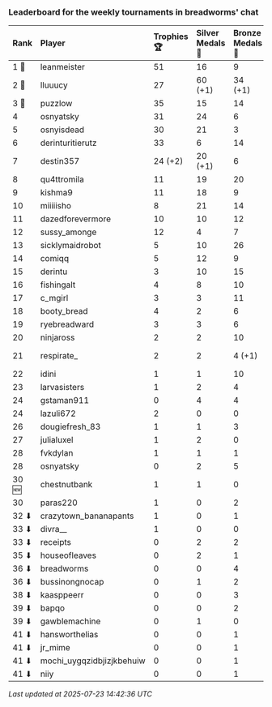 ### Leaderboard for the weekly tournaments in breadworms' chat

| Rank  | Player                    | Trophies 🏆 | Silver Medals 🥈 | Bronze Medals 🥉 | Points       |
|:------|:--------------------------|:------------|:-----------------|:-----------------|:-------------|
| 1 🥇  | leanmeister               | 51          | 16               | 9                | 173.5        |
| 2 🥈  | lluuucy                   | 27          | 60 (+1)          | 34 (+1)          | 158.0 (+1.5) |
| 3 🥉  | puzzlow                   | 35          | 15               | 14               | 127.0        |
| 4     | osnyatsky                 | 31          | 24               | 6                | 120.0        |
| 5     | osnyisdead                | 30          | 21               | 3                | 112.5        |
| 6     | derinturitierutz          | 33          | 6                | 14               | 112.0        |
| 7     | destin357                 | 24 (+2)     | 20 (+1)          | 6                | 95.0 (+7.0)  |
| 8     | qu4ttromila               | 11          | 19               | 20               | 62.0         |
| 9     | kishma9                   | 11          | 18               | 9                | 55.5         |
| 10    | miiiiisho                 | 8           | 21               | 14               | 52.0         |
| 11    | dazedforevermore          | 10          | 10               | 12               | 46.0         |
| 12    | sussy_amonge              | 12          | 4                | 7                | 43.5         |
| 13    | sicklymaidrobot           | 5           | 10               | 26               | 38.0         |
| 14    | comiqq                    | 5           | 12               | 9                | 31.5         |
| 15    | derintu                   | 3           | 10               | 15               | 26.5         |
| 16    | fishingalt                | 4           | 8                | 10               | 25.0         |
| 17    | c_mgirl                   | 3           | 3                | 11               | 17.5         |
| 18    | booty_bread               | 4           | 2                | 6                | 17.0         |
| 19    | ryebreadward              | 3           | 3                | 6                | 15.0         |
| 20    | ninjaross                 | 2           | 2                | 10               | 13.0         |
| 21    | respirate_                | 2           | 2                | 4 (+1)           | 10.0 (+0.5)  |
| 22    | idini                     | 1           | 1                | 10               | 9.0          |
| 23    | larvasisters              | 1           | 2                | 4                | 7.0          |
| 24    | gstaman911                | 0           | 4                | 4                | 6.0          |
| 24    | lazuli672                 | 2           | 0                | 0                | 6.0          |
| 26    | dougiefresh_83            | 1           | 1                | 3                | 5.5          |
| 27    | julialuxel                | 1           | 2                | 0                | 5.0          |
| 28    | fvkdylan                  | 1           | 1                | 1                | 4.5          |
| 28    | osnyatsky                 | 0           | 2                | 5                | 4.5          |
| 30 🆕 | chestnutbank              | 1           | 1                | 0                | 4.0          |
| 30    | paras220                  | 1           | 0                | 2                | 4.0          |
| 32 ⬇  | crazytown_bananapants     | 1           | 0                | 1                | 3.5          |
| 33 ⬇  | divra__                   | 1           | 0                | 0                | 3.0          |
| 33 ⬇  | receipts                  | 0           | 2                | 2                | 3.0          |
| 35 ⬇  | houseofleaves             | 0           | 2                | 1                | 2.5          |
| 36 ⬇  | breadworms                | 0           | 0                | 4                | 2.0          |
| 36 ⬇  | bussinongnocap            | 0           | 1                | 2                | 2.0          |
| 38 ⬇  | kaasppeerr                | 0           | 0                | 3                | 1.5          |
| 39 ⬇  | bapqo                     | 0           | 0                | 2                | 1.0          |
| 39 ⬇  | gawblemachine             | 0           | 1                | 0                | 1.0          |
| 41 ⬇  | hansworthelias            | 0           | 0                | 1                | 0.5          |
| 41 ⬇  | jr_mime                   | 0           | 0                | 1                | 0.5          |
| 41 ⬇  | mochi_uygqzidbjizjkbehuiw | 0           | 0                | 1                | 0.5          |
| 41 ⬇  | niiy                      | 0           | 0                | 1                | 0.5          |

_Last updated at 2025-07-23 14:42:36 UTC_